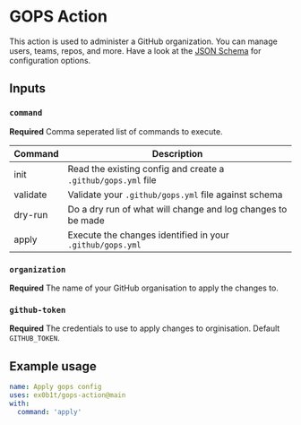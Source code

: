 # GOPS Action

This action is used to administer a GitHub organization. You can manage users, teams, repos, and more. Have a look at the [JSON Schema](gops-schema.json) for configuration options.

## Inputs

### `command`

**Required** Comma seperated list of commands to execute.

| Command  | Description                                                   |
| -------- | ------------------------------------------------------------- |
| init     | Read the existing config and create a `.github/gops.yml` file |
| validate | Validate your `.github/gops.yml` file against schema          |
| dry-run  | Do a dry run of what will change and log changes to be made   |
| apply    | Execute the changes identified in your `.github/gops.yml`     |

### `organization`

**Required** The name of your GitHub organisation to apply the changes to.

### `github-token`

**Required** The credentials to use to apply changes to orginisation. Default `GITHUB_TOKEN`.

## Example usage

```yaml
name: Apply gops config
uses: ex0b1t/gops-action@main
with:
  command: 'apply'
```

